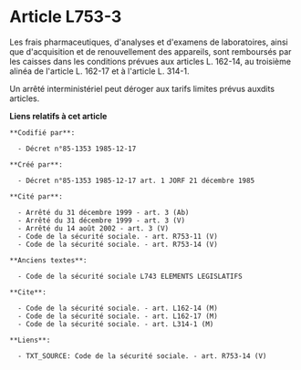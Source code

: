 # Article L753-3

Les frais pharmaceutiques, d'analyses et d'examens de laboratoires, ainsi que d'acquisition et de renouvellement des
appareils, sont remboursés par les caisses dans les conditions prévues aux articles L. 162-14, au troisième alinéa de
l'article L. 162-17 et à l'article L. 314-1. 

Un arrêté interministériel peut déroger aux tarifs limites prévus auxdits articles.

**Liens relatifs à cet article**

	**Codifié par**:

	  - Décret n°85-1353 1985-12-17

	**Créé par**:

	  - Décret n°85-1353 1985-12-17 art. 1 JORF 21 décembre 1985

	**Cité par**:

	  - Arrêté du 31 décembre 1999 - art. 3 (Ab)
	  - Arrêté du 31 décembre 1999 - art. 3 (V)
	  - Arrêté du 14 août 2002 - art. 3 (V)
	  - Code de la sécurité sociale. - art. R753-11 (V)
	  - Code de la sécurité sociale. - art. R753-14 (V)

	**Anciens textes**:

	  - Code de la sécurité sociale L743 ELEMENTS LEGISLATIFS

	**Cite**:

	  - Code de la sécurité sociale. - art. L162-14 (M)
	  - Code de la sécurité sociale. - art. L162-17 (M)
	  - Code de la sécurité sociale. - art. L314-1 (M)

	**Liens**:

	  - TXT_SOURCE: Code de la sécurité sociale. - art. R753-14 (V)
